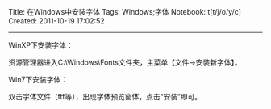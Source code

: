 Title: 在Windows中安装字体
Tags: Windows;字体
Notebook: t[t/j/o/y/c]
Created: 2011-10-19 17:02:52

------

WinXP下安装字体：

资源管理器进入C:\Windows\Fonts文件夹，主菜单【文件->安装新字体】。

Win7下安装字体：

双击字体文件（ttf等），出现字体预览窗体，点击“安装”即可。